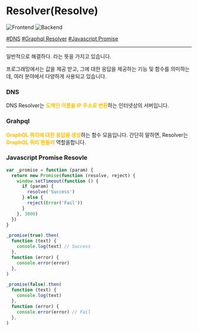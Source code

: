 # Resolver(Resolve)

![Frontend](https://raw.githubusercontent.com/meotitda/DICTIONARY/master/2TAT1C/Label_Frontend.png)
![Backend](https://raw.githubusercontent.com/meotitda/DICTIONARY/master/2TAT1C/Label_Backend.png)

<a href="">#DNS</a>
<a href="https://www.apollographql.com/docs/apollo-server/data/resolvers/">#Graphql Resolver</a>
<a href="https://developer.mozilla.org/ko/docs/Web/JavaScript/Reference/Global_Objects/Promise/resolve#:~:text=Promise.resolve(value)%20%EB%A9%94%EC%84%9C%EB%93%9C,%ED%94%84%EB%A1%9C%EB%AF%B8%EC%8A%A4%EA%B0%80%20%EB%B0%98%ED%99%98%EB%90%A9%EB%8B%88%EB%8B%A4.">#Javascript Promise</a>

---

일반적으로 해결하다. 라는 뜻을 가지고 있습니다.

프로그래밍에서는 값을 제공 받고, 그에 대한 응답을 제공하는 기능 및 함수를 의미하는데, 여러 분야에서 다양하게 사용되고 있습니다.

<h3>DNS</h3>

DNS Resolver는 <span style="color:#FFBF00; font-weight:bold;">도메인 이름을 IP 주소로 변환</span>하는 인터넷상의 서버입니다.

<h3> Grahpql </h3>
<span style="color:#FFBF00; font-weight:bold;">GraphQL 쿼리에 대한 응답을 생성</span>하는 함수 모음입니다. 간단히 말하면, Resolver는 <span style="color:#FFBF00; font-weight:bold;">GraphQL 쿼리 핸들러</span> 역할을합니다.

<h3>Javascript Promise Resovle</h3>

```js
var _promise = function (param) {
  return new Promise(function (resolve, reject) {
    window.setTimeout(function () {
      if (param) {
        resolve('Success')
      } else {
        reject(Error('Fail'))
      }
    }, 3000)
  })
}

_promise(true).then(
  function (text) {
    console.log(text) // Success
  },
  function (error) {
    console.error(error)
  },
)

_promise(false).then(
  function (text) {
    console.log(text)
  },
  function (error) {
    console.error(error) // Fail
  },
)